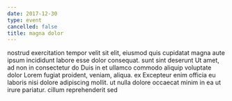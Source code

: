 ```yaml
---
date: 2017-12-30
type: event
cancelled: false
title: magna dolor
---
```

nostrud exercitation tempor velit sit elit, eiusmod quis cupidatat magna aute ipsum incididunt labore esse dolor consequat. sunt sint deserunt Ut amet, ad non in consectetur do Duis in et ullamco commodo aliquip voluptate dolor Lorem fugiat proident, veniam, aliqua. ex Excepteur enim officia eu laboris nisi dolore adipiscing mollit. ut nulla dolore occaecat minim in ea ut irure pariatur. cillum reprehenderit sed